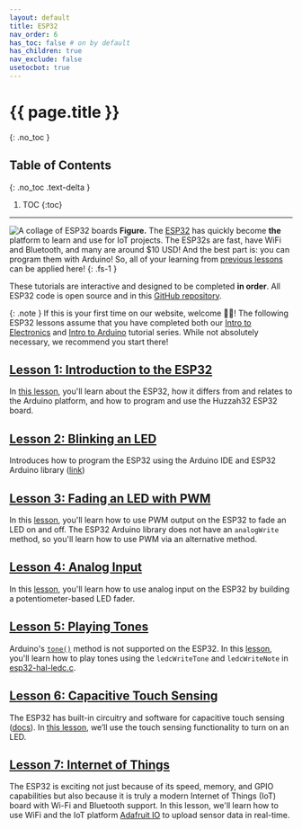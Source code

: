 ```yaml
---
layout: default
title: ESP32
nav_order: 6
has_toc: false # on by default
has_children: true
nav_exclude: false
usetocbot: true
---
```

# {{ page.title }}
{: .no_toc }

## Table of Contents
{: .no_toc .text-delta }

1. TOC
{:toc}
---

![A collage of ESP32 boards](assets/images/ESP32Variants_FromS1-S3.png)
**Figure.** The [ESP32](https://www.espressif.com/en/products/socs/esp32) has quickly become **the** platform to learn and use for IoT projects. The ESP32s are fast, have WiFi and Bluetooth, and many are around $10 USD! And the best part is: you can program them with Arduino! So, all of your learning from [previous lessons](../arduino/index.md) can be applied here!
{: .fs-1 }

These tutorials are interactive and designed to be completed **in order**. All ESP32 code is open source and in this [GitHub repository](https://github.com/makeabilitylab/arduino/tree/master/ESP32).

{: .note }
If this is your first time on our website, welcome 👋🏽! The following ESP32 lessons assume that you have completed both our [Intro to Electronics](../electronics/index.md) and [Intro to Arduino](../arduino/index.md) tutorial series. While not absolutely necessary, we recommend you start there!

<!-- TODO: add in link to Tinkercad circuits here... -->

## [Lesson 1: Introduction to the ESP32](esp32.md)

In [this lesson](esp32.md), you'll learn about the ESP32, how it differs from and relates to the Arduino platform, and how to program and use the Huzzah32 ESP32 board.

## [Lesson 2: Blinking an LED](led-blink.md)

Introduces how to program the ESP32 using the Arduino IDE and ESP32 Arduino library ([link](led-blink.md))

## [Lesson 3: Fading an LED with PWM](led-fade.md)

In this [lesson](led-fade.md), you'll learn how to use PWM output on the ESP32 to fade an LED on and off. The ESP32 Arduino library does not have an `analogWrite` method, so you'll learn how to use PWM via an alternative method.

## [Lesson 4: Analog Input](pot-fade.md)

In this [lesson](pot-fade.md), you'll learn how to use analog input on the ESP32 by building a potentiometer-based LED fader.

## [Lesson 5: Playing Tones](tone.md)

 Arduino's [`tone()`](https://www.arduino.cc/reference/en/language/functions/advanced-io/tone/) method is not supported on the ESP32. In this [lesson](tone.md), you'll learn how to play tones using the `ledcWriteTone` and `ledcWriteNote` in [esp32-hal-ledc.c](https://github.com/espressif/arduino-esp32/blob/master/cores/esp32/esp32-hal-ledc.c).

## [Lesson 6: Capacitive Touch Sensing](capacitive-touch-sensing.md)

The ESP32 has built-in circuitry and software for capacitive touch sensing ([docs](https://github.com/espressif/esp-iot-solution/blob/master/documents/touch_pad_solution/touch_sensor_design_en.md#1-introduction-to-touch-sensor-system)). In [this lesson](capacitive-touch-sensing.md), we’ll use the touch sensing functionality to turn on an LED.

## [Lesson 7: Internet of Things](iot.md)

The ESP32 is exciting not just because of its speed, memory, and GPIO capabilities but also because it is truly a modern Internet of Things (IoT) board with Wi-Fi and Bluetooth support. In this lesson, we'll learn how to use WiFi and the IoT platform [Adafruit IO](https://learn.adafruit.com/welcome-to-adafruit-io) to upload sensor data in real-time.
